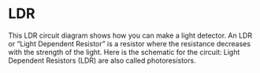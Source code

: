 # LDR
This LDR circuit diagram shows how you can make a light detector. An LDR or “Light Dependent Resistor” is a resistor where the resistance decreases with the strength of the light. Here is the schematic for the circuit: Light Dependent Resistors (LDR) are also called photoresistors.
